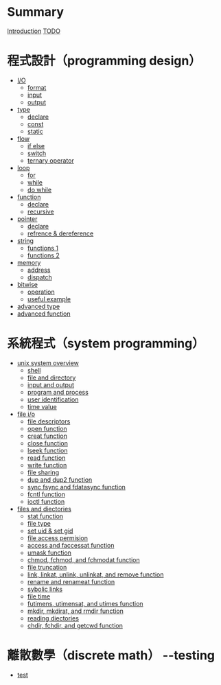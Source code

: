 # Summary

[Introduction](./intro.md)
[TODO](./todo.md)

# 程式設計（programming design）

- [I/O](./programming-design/ch1_0.md)
  - [format](./programming-design/ch1_1.md)
  - [input](./programming-design/ch1_2.md)
  - [output](./programming-design/ch1_3.md)
- [type](./programming-design/ch2_0.md)
  - [declare](./programming-design/ch2_1.md)
  - [const](./programming-design/ch2_2.md)
  - [static](./programming-design/ch2_3.md)
- [flow](./programming-design/ch3_0.md)
  - [if else](./programming-design/ch3_1.md)
  - [switch](./programming-design/ch3_2.md)
  - [ternary operator](./programming-design/ch3_3.md)
- [loop](./programming-design/ch4_0.md)
  - [for](./programming-design/ch4_1.md)
  - [while](./programming-design/ch4_2.md)
  - [do while](./programming-design/ch4_3.md)
- [function](./programming-design/ch5_0.md)
  - [declare](./programming-design/ch5_1.md)
  - [recursive](./programming-design/ch5_2.md)
- [pointer](./programming-design/ch6_0.md)
  - [declare](./programming-design/ch6_1.md)
  - [refrence & dereference](./programming-design/ch6_2.md)
- [string]()
  - [functions 1]()
  - [functions 2]()
- [memory]()
  - [address]()
  - [dispatch]()
- [bitwise]()
  - [operation]()
  - [useful example]()
- [advanced type]()
- [advanced function]()

# 系統程式（system programming）

- [unix system overview](./system-programming/ch1_0.md)
  - [shell](./system-programming/ch1_1.md)
  - [file and directory](./system-programming/ch1_2.md)
  - [input and output](./system-programming/ch1_3.md)
  - [program and process](./system-programming/ch1_4.md)
  - [user identification](./system-programming/ch1_5.md)
  - [time value](./system-programming/ch1_6.md)
- [file i/o](./system-programming/ch3_0.md)
  - [file descriptors](./system-programming/ch3_1.md)
  - [open function](./system-programming/ch3_2.md)
  - [creat function](./system-programming/ch3_3.md)
  - [close function](./system-programming/ch3_4.md)
  - [lseek function](./system-programming/ch3_5.md)
  - [read function](./system-programming/ch3_6.md)
  - [write function](./system-programming/ch3_7.md)
  - [file sharing](./system-programming/ch3_8.md)
  - [dup and dup2 function](./system-programming/ch3_9.md)
  - [sync fsync and fdatasync function](./system-programming/ch3_10.md)
  - [fcntl function](./system-programming/ch3_11.md)
  - [ioctl function](./system-programming/ch3_12.md)
- [files and diectories](./system-programming/ch4_0.md)
  - [stat function](./system-programming/ch4_1.md)
  - [file type](./system-programming/ch4_2.md)
  - [set uid & set gid](./system-programming/ch4_3.md)
  - [file access permision](./system-programming/ch4_4.md)
  - [access and faccessat function](./system-programming/ch4_5.md)
  - [umask function](./system-programming/ch4_6.md)
  - [chmod, fchmod, and fchmodat function](./system-programming/ch4_7.md)
  - [file truncation](./system-programming/ch4_8.md)
  - [link, linkat, unlink, unlinkat, and remove function](./system-programming/ch4_9.md)
  - [rename and renameat function](./system-programming/ch4_10.md)
  - [sybolic links](./system-programming/ch4_11.md)
  - [file time](./system-programming/ch4_12.md)
  - [futimens, utimensat, and utimes function](./system-programming/ch4_13.md)
  - [mkdir, mkdirat, and rmdir function](./system-programming/ch4_14.md)
  - [reading diectories](./system-programming/ch4_15.md)
  - [chdir, fchdir, and getcwd function](./system-programming/ch4_16.md)

# 離散數學（discrete math） --testing

- [test](./discrete_mathmatics/chapter_1.md)

